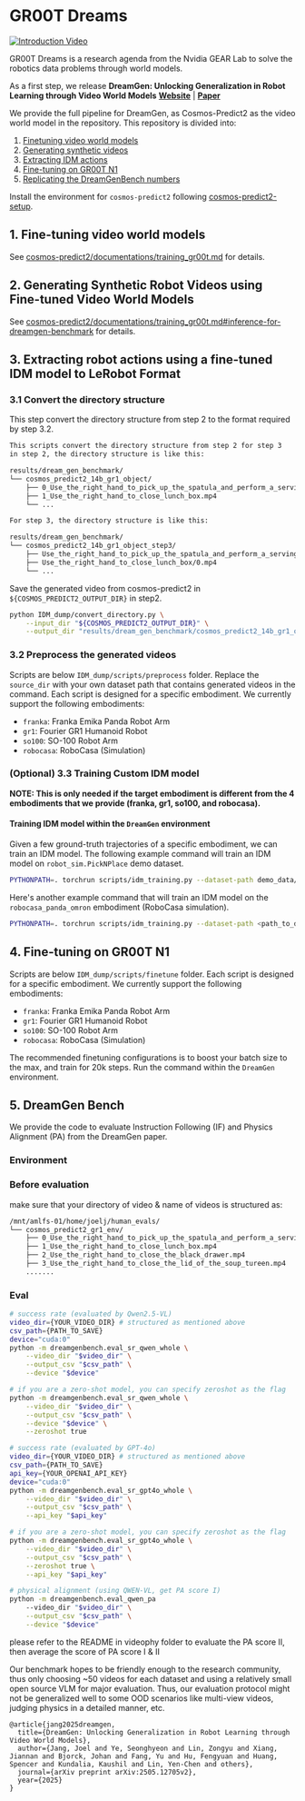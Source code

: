 # GR00T Dreams
[![Introduction Video](https://img.youtube.com/vi/8Mwrfvq-GeY/0.jpg)](https://www.youtube.com/watch?v=8Mwrfvq-GeY)

GR00T Dreams is a research agenda from the Nvidia GEAR Lab to solve the robotics data problems through world models.

As a first step, we release <b>DreamGen: Unlocking Generalization in Robot Learning through Video World Models</b> <a href="https://research.nvidia.com/labs/gear/dreamgen/"><strong>Website</strong></a> | <a href="https://arxiv.org/abs/2505.12705"><strong>Paper</strong></a>


We provide the full pipeline for DreamGen, as Cosmos-Predict2 as the video world model in the repository. This repository is divided into:
1. [Finetuning video world models](#1-fine-tuning-video-world-models)
2. [Generating synthetic videos](#2-generating-synthetic-robot-videos-using-fine-tuned-video-world-models)
3. [Extracting IDM actions](#3-extracting-robot-actions-using-a-fine-tuned-idm-model-to-lerobot-format)
4. [Fine-tuning on GR00T N1](#4-fine-tuning-on-gr00t-n1)
5. [Replicating the DreamGenBench numbers](#5-dreamgen-bench)

Install the environment for `cosmos-predict2` following [cosmos-predict2-setup](https://github.com/nvidia-cosmos/cosmos-predict2/blob/main/documentations/post-training_video2world_gr00t.md#prerequisites).

## 1. Fine-tuning video world models
See [cosmos-predict2/documentations/training_gr00t.md](https://github.com/nvidia-cosmos/cosmos-predict2/blob/main/documentations/post-training_video2world_gr00t.md#video2world-post-training-for-dreamgen-bench) for details.

## 2. Generating Synthetic Robot Videos using Fine-tuned Video World Models
See [cosmos-predict2/documentations/training_gr00t.md#inference-for-dreamgen-benchmark](https://github.com/nvidia-cosmos/cosmos-predict2/blob/main/documentations/post-training_video2world_gr00t.md#4-inference-for-dreamgen-benchmark) for details.


## 3. Extracting robot actions using a fine-tuned IDM model to LeRobot Format

### 3.1 Convert the directory structure
This step convert the directory structure from step 2 to the format required by step 3.2.
```markdown
This scripts convert the directory structure from step 2 for step 3
in step 2, the directory structure is like this:

results/dream_gen_benchmark/
└── cosmos_predict2_14b_gr1_object/
    ├── 0_Use_the_right_hand_to_pick_up_the_spatula_and_perform_a_serving_motion_from_the_bowl_onto_the_metal_plate.mp4
    ├── 1_Use_the_right_hand_to_close_lunch_box.mp4
    └── ...

For step 3, the directory structure is like this:

results/dream_gen_benchmark/
└── cosmos_predict2_14b_gr1_object_step3/
    ├── Use_the_right_hand_to_pick_up_the_spatula_and_perform_a_serving_motion_from_the_bowl_onto_the_metal_plate/0.mp4
    ├── Use_the_right_hand_to_close_lunch_box/0.mp4
    └── ...
```

Save the generated video from cosmos-predict2 in `${COSMOS_PREDICT2_OUTPUT_DIR}` in step2.

```bash
python IDM_dump/convert_directory.py \
    --input_dir "${COSMOS_PREDICT2_OUTPUT_DIR}" \
    --output_dir "results/dream_gen_benchmark/cosmos_predict2_14b_gr1_object_step3"
```

### 3.2 Preprocess the generated videos
Scripts are below `IDM_dump/scripts/preprocess` folder. Replace the `source_dir` with your own dataset path that contains generated videos in the command. Each script is designed for a specific embodiment. We currently support the following embodiments:
- `franka`: Franka Emika Panda Robot Arm
- `gr1`: Fourier GR1 Humanoid Robot
- `so100`: SO-100 Robot Arm
- `robocasa`: RoboCasa (Simulation)


### (Optional) 3.3 Training Custom IDM model
**NOTE: This is only needed if the target embodiment is different from the 4 embodiments that we provide (franka, gr1, so100, and robocasa).**

#### Training IDM model within the `DreamGen` environment
Given a few ground-truth trajectories of a specific embodiment, we can train an IDM model. 
The following example command will train an IDM model on `robot_sim.PickNPlace` demo dataset.
```bash
PYTHONPATH=. torchrun scripts/idm_training.py --dataset-path demo_data/robot_sim.PickNPlace/ --embodiment_tag gr1
```

Here's another example command that will train an IDM model on the `robocasa_panda_omron` embodiment (RoboCasa simulation). 

```bash
PYTHONPATH=. torchrun scripts/idm_training.py --dataset-path <path_to_dataset> --data-config single_panda_gripper --embodiment_tag "robocasa_panda_omron"
```

## 4. Fine-tuning on GR00T N1

Scripts are below `IDM_dump/scripts/finetune` folder. Each script is designed for a specific embodiment. We currently support the following embodiments:
- `franka`: Franka Emika Panda Robot Arm
- `gr1`: Fourier GR1 Humanoid Robot
- `so100`: SO-100 Robot Arm
- `robocasa`: RoboCasa (Simulation)

The recommended finetuning configurations is to boost your batch size to the max, and train for 20k steps.
Run the command within the `DreamGen` environment.

## 5. DreamGen Bench

We provide the code to evaluate Instruction Following (IF) and Physics Alignment (PA) from the DreamGen paper.

### Environment

### Before evaluation
make sure that your directory of video & name of videos is structured as:
```md
/mnt/amlfs-01/home/joelj/human_evals/
└── cosmos_predict2_gr1_env/
    ├── 0_Use_the_right_hand_to_pick_up_the_spatula_and_perform_a_serving_motion_from_the_bowl_onto_the_metal_plate.mp4
    ├── 1_Use_the_right_hand_to_close_lunch_box.mp4
    ├── 2_Use_the_right_hand_to_close_the_black_drawer.mp4
    ├── 3_Use_the_right_hand_to_close_the_lid_of_the_soup_tureen.mp4
    .......
```

### Eval

```bash
# success rate (evaluated by Qwen2.5-VL)
video_dir={YOUR_VIDEO_DIR} # structured as mentioned above
csv_path={PATH_TO_SAVE}
device="cuda:0"
python -m dreamgenbench.eval_sr_qwen_whole \
    --video_dir "$video_dir" \
    --output_csv "$csv_path" \
    --device "$device"

# if you are a zero-shot model, you can specify zeroshot as the flag
python -m dreamgenbench.eval_sr_qwen_whole \
    --video_dir "$video_dir" \
    --output_csv "$csv_path" \
    --device "$device" \
    --zeroshot true

# success rate (evaluated by GPT-4o)
video_dir={YOUR_VIDEO_DIR} # structured as mentioned above
csv_path={PATH_TO_SAVE}
api_key={YOUR_OPENAI_API_KEY}
device="cuda:0"
python -m dreamgenbench.eval_sr_gpt4o_whole \
    --video_dir "$video_dir" \
    --output_csv "$csv_path" \
    --api_key "$api_key"

# if you are a zero-shot model, you can specify zeroshot as the flag
python -m dreamgenbench.eval_sr_gpt4o_whole \
    --video_dir "$video_dir" \
    --output_csv "$csv_path" \
    --zeroshot true \
    --api_key "$api_key"

# physical alignment (using QWEN-VL, get PA score I)
python -m dreamgenbench.eval_qwen_pa
    --video_dir "$video_dir" \
    --output_csv "$csv_path" \
    --device "$device"


```
please refer to the README in videophy folder to evaluate the PA score II, then average the score of PA score I & II

Our benchmark hopes to be friendly enough to the research community, thus only choosing ~50 videos for each dataset and using a relatively small open source VLM for major evaluation. Thus, our evaluation protocol might not be generalized well to some OOD scenarios like multi-view videos, judging physics in a detailed manner, etc.

```
@article{jang2025dreamgen,
  title={DreamGen: Unlocking Generalization in Robot Learning through Video World Models},
  author={Jang, Joel and Ye, Seonghyeon and Lin, Zongyu and Xiang, Jiannan and Bjorck, Johan and Fang, Yu and Hu, Fengyuan and Huang, Spencer and Kundalia, Kaushil and Lin, Yen-Chen and others},
  journal={arXiv preprint arXiv:2505.12705v2},
  year={2025}
}
```

